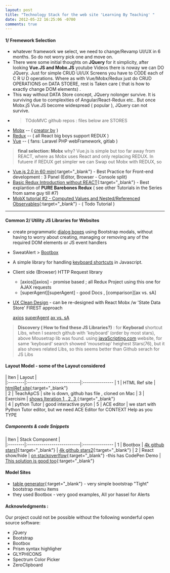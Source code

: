```yaml
---
layout: post
title: "Technology Stack for the web site 'Learning By Teaching' "
date: 2012-05-22 16:25:06 -0700
comments: true
---
```


#### 1/ Fremework Selection
- whatever framework we select, we need to change/Revamp UI/UX in 6 months. So do not worry pick one and move on.
- There were some initial thoughts on **JQuery** for it simplicity, after looking **Vue.JS and Mobx.JS** youtube Videos there is noway we can DO JQuery. Just for simple CRUD UI/UX Screens you have to CODE each of C R U D operations. Where as with Vue/Mobx/Redux just do CRUD OPERATIONS on DATA STOERE, rest is Taken care ( that is how to exactly change DOM elements) .
- This way without DATA Store concept, JQuery nolonger survive. It is surviving due to complexities of  Angular/React-Redux etc.. But once  Mobx.jS Vue.JS become widespread ( popular ),  JQuery can not survive.
+ > TOdoMVC github repos : files below are STORES 
- [Mobx](https://github.com/mobxjs/mobx-react-todomvc/blob/master/src/stores/TodoStore.js) -- ( [creator by](https://www.mendix.com) )
- [Redux](https://github.com/reactjs/redux/blob/master/examples/todomvc/src/reducers/todos.js) -- ( all React big boys support REDUX )
- [Vue](https://github.com/tastejs/todomvc/blob/gh-pages/examples/vue/js/app.js) -- ( fans: Laravel PHP webFramework, gitlab )

> **final selection: Mobx** why? Vue.js is simple but too far away from REACT, where as Mobx uses React and only replacing REDUX. In futuere if REDUX get simpler we can Swap out Mobx with REDUX, so 

- [Vue.js 2.0 in 60 min](https://www.youtube.com/watch?v=z6hQqgvGI4Y){:target="_blank"} - Best Practice for Front-end development : 3 Panel (Editor, Browser - Console split)
- [Basic Redux Introduction without REACT](https://www.youtube.com/watch?v=ucd5x3Ka3gw){:target="_blank"} - Best explantion of **PURE Barebones Redux** ( see other Tutorials in the Series from same guy till #7)
- [MobX tutorial #2 - Computed Values and Nested/Referenced Observables](https://www.youtube.com/watch?v=nYvNqKrl69s){:target="_blank"} - ( Todo Tutorial )

--------------

#### Common 2/ Utility JS Libraries for Websites
+ create programmatic [dialog boxes][SweatAlert] using Bootstrap modals, without having to worry about creating, managing or removing any of the required DOM elements or JS event handlers
- SweatAlert > [Bootbox][Bootbox]
+ A simple library for handling [keyboard shortcuts][keyboard] in Javascript.
+ Client side (Browser) HTTP Request library 
  - [axios][axios] - promise based ; all Redux Project using this one for AJAX requests
  - [superAgent][superAgent] - good Docs , [comparison][ax vs. sA]
  
+ [UX Clean Design](http://whereis-whoishiring-hiring.me/index) - can be re-designed with React Mobx /w 'State Data Store' FIREST approach
  
  [axios](https://github.com/mzabriskie/axios)
  [superAgent](http://visionmedia.github.io/superagent/#request-basics)
  [ax vs. sA](https://www.sitepoint.com/comparison-javascript-http-libraries/)

> **Discovery ( How to find these JS Libraries?)** : for **Keyborad** shortcut Libs, when I searech github with 'keyboard' (order by most stars), above Mousetrap lib was found.
> using [javaScripting.com][javaScripting] website, for same 'keyboard' search showed 'mousetrap' heighest Stars(76), but it also shows related Libs, so this seems better than Github serach for JS Libs

[javaScripting]: http://www.javascripting.com/search?q=keyboard
[SweatAlert]: http://t4t5.github.io/sweetalert/
[BootBox]: http://bootboxjs.com/examples.html#bb-alert-dialog
[keyboard]: https://craig.is/killing/mice



#### Layout Model - some of the Layout considered 

| Iten    | Layout        |                        
|:--------|:--------------------------|:---------------
| 1       | HTML Ref site             |  [htmlRef site](http://htmlreference.io/element/article/){:target="_blank"}  
| 2       | TeachApCS                 | site is down, github has file , cloned on Mac 
| 3       | Exercisim                 | [shows Iteration 1 , 2, 3 ](http://exercism.io/submissions/306ebe1f98ca4e0ab8754d64484eb907){:target="_blank"}  
| 4       |      python Tutor        |  good interactive pyton
| 5       |      ACE editor        |  we start with Python Tutor editor, but we need ACE Editor for CONTEXT Help as you TYPE


##### Components & code Snippets

| Iten    | Stack Component           |                       
|:--------|:--------------------------|:---------------
| 1       | Bootbox                   |  [4k github stars1](http://bootboxjs.com/examples.html){:target="_blank"}  |  [4k github stars2](http://bootboxjs.com/examples.html){:target="_blank"}
| 2       | React show/hide           |  [on stackoverlfow](http://stackoverflow.com/questions/36964689/how-to-show-hide-component-on-click-in-react-redux){:target="_blank"} -this has CodePen Demo |   [This solution is good  too](http://www.syntaxsuccess.com/viewarticle/hiding-and-showing-elements-in-react){:target="_blank"}


[BootBox1]: http://bootboxjs.com/examples.html
[newtab]: http://bootboxjs.com/examples.html{:target="_blank"}

#### Model Sites  
- [table generator](http://www.tablesgenerator.com/markdown_tables){:target="_blank"} - very simple bootstrap "Tight" bootstrap menu items  
- they used Bootbox - very good examples, All yor hassel for Alerts

#### Acknowledgments :  
Our project could not be possible without the following wonderful open source software:

- jQuery
- Bootstrap
- Bootbox
- Prism syntax highligher
- GLYPHICONS
- Spectrum Color Picker
- ZeroClipboard

